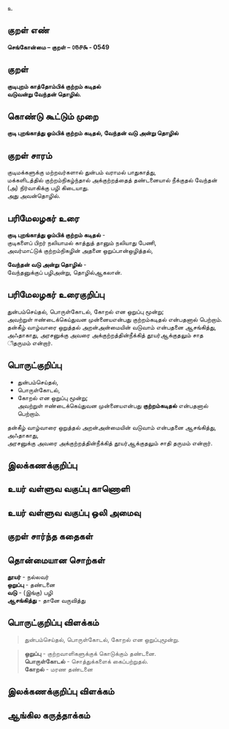 உ

## குறள் எண் 

**செங்கோன்மை  – குறள் – ௦௫௪௯ - 0549**  

## குறள் 

**குடிபுறம் காத்தோம்பிக் குற்றம் கடிதல்  
வடுவன்று வேந்தன் தொழில்.**  

## கொண்டு கூட்டும் முறை

**குடி புறங்காத்து ஓம்பிக் குற்றம் கடிதல், வேந்தன் வடு அன்று தொழில்**  

## குறள் சாரம் 

குடிமக்களுக்கு மற்றவர்களால் துன்பம் வராமல் பாதுகாத்து,  
மக்களிடத்தில் குற்றம்நிகழ்ந்தால் அக்குற்றத்தைத் தண்டனையால் நீக்குதல் வேந்தன் (அ) நிர்வாகிக்கு பழி கிடையாது.  
அது அவன்தொழில்.  

## பரிமேலழகர் உரை

**குடி புறங்காத்து ஓம்பிக் குற்றம் கடிதல்** -  
குடிகளைப் பிறர் நலியாமல் காத்துத் தானும் நலியாது பேணி,  
அவர்மாட்டுக் குற்றம்நிகழின் அதனை ஒறுப்பான்ஒழித்தல்,  

**வேந்தன் வடு அன்று தொழில்** -  
வேந்தனுக்குப் பழிஅன்று, தொழில்ஆகலான்.  

## பரிமேலழகர் உரைகுறிப்பு   

துன்பம்செய்தல், பொருள்கோடல், கோறல் என ஒறுப்பு மூன்று;  
அவற்றுள் ஈண்டைக்கெய்துவன முன்னையஎன்பது குற்றம்கடிதல் என்பதனால் பெற்றாம்.  
தன்கீழ் வாழ்வாரை ஒறுத்தல் அறன்அன்மையின் வடுவாம் என்பதனை ஆசங்கித்து, அஃதாகாது, அரசனுக்கு அவரை அக்குற்றத்தின்நீக்கித் தூயர்ஆக்குதலும் சாத ிதருமம் என்றார்.   

## பொருட்குறிப்பு 

* துன்பம்செய்தல்,  
* பொருள்கோடல்,  
* கோறல் என ஒறுப்பு மூன்று;  
அவற்றுள் ஈண்டைக்கெய்துவன முன்னையஎன்பது **குற்றம்கடிதல்** என்பதனால் பெற்றாம்.  

தன்கீழ் வாழ்வாரை ஒறுத்தல் அறன்அன்மையின் வடுவாம் என்பதனை ஆசங்கித்து,  
அஃதாகாது,  
அரசனுக்கு அவரை அக்குற்றத்தின்நீக்கித் தூயர்ஆக்குதலும் சாதி தருமம் என்றார்.   

## இலக்கணக்குறிப்பு  


## உயர் வள்ளுவ வகுப்பு காணொளி


## உயர் வள்ளுவ வகுப்பு ஒலி அமைவு 

 
## குறள் சார்ந்த கதைகள் 


## தொன்மையான சொற்கள்

**தூயர்** - நல்லவர்   
**ஒறுப்பு** - தண்டனை  
**வடு** - (இங்கு) பழி    
**ஆசங்கித்து** - தானே வருவித்து  

## பொருட்குறிப்பு விளக்கம்

>துன்பம்செய்தல், பொருள்கோடல், கோறல் என ஒறுப்புமூன்று.   

>**ஒறுப்பு** - குற்றவாளிகளுக்குக் கொடுக்கும் தண்டனை.  
>**பொருள்கோடல்** - சொத்துக்களைக் கைப்பற்றுதல்.  
>**கோறல்** - மரண தண்டனை   

## இலக்கணக்குறிப்பு விளக்கம்


## ஆங்கில கருத்தாக்கம் 


